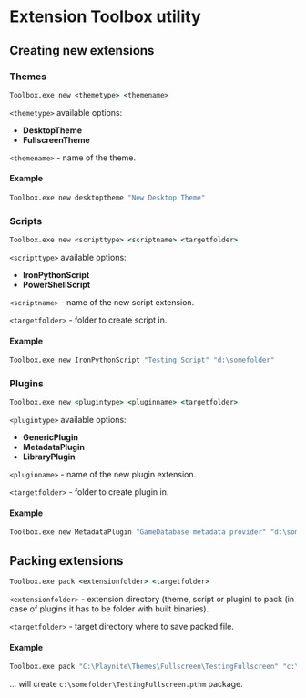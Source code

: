 # Extension Toolbox utility


Creating new extensions
---------------------

### Themes

```cmd
Toolbox.exe new <themetype> <themename>
```

`<themetype>` available options:
- **DesktopTheme**
- **FullscreenTheme**

`<themename>` - name of the theme.

#### Example

```cmd
Toolbox.exe new desktoptheme "New Desktop Theme"
```

### Scripts

```cmd
Toolbox.exe new <scripttype> <scriptname> <targetfolder>
```

`<scripttype>` available options:
- **IronPythonScript**
- **PowerShellScript**

`<scriptname>` - name of the new script extension.

`<targetfolder>` - folder to create script in.

#### Example

```cmd
Toolbox.exe new IronPythonScript "Testing Script" "d:\somefolder"
```

### Plugins

```cmd
Toolbox.exe new <plugintype> <pluginname> <targetfolder>
```

`<plugintype>` available options:
- **GenericPlugin**
- **MetadataPlugin**
- **LibraryPlugin**

`<pluginname>` - name of the new plugin extension.

`<targetfolder>` - folder to create plugin in.

#### Example

```cmd
Toolbox.exe new MetadataPlugin "GameDatabase metadata provider" "d:\somefolder"
```

Packing extensions
---------------------

```cmd
Toolbox.exe pack <extensionfolder> <targetfolder>
```

`<extensionfolder>` - extension directory (theme, script or plugin) to pack (in case of plugins it has to be folder with built binaries).

`<targetfolder>` - target directory where to save packed file.

#### Example

```cmd
Toolbox.exe pack "C:\Playnite\Themes\Fullscreen\TestingFullscreen" "c:\somefolder"
```

... will create `c:\somefolder\TestingFullscreen.pthm` package.


